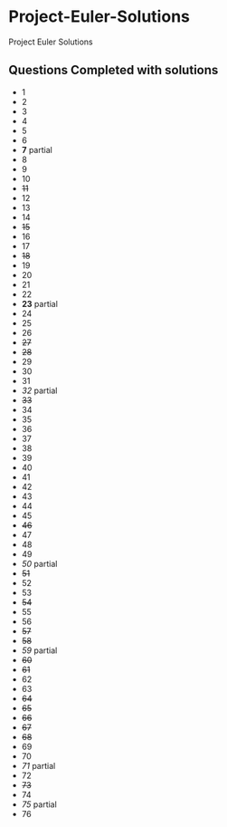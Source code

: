 # Project-Euler-Solutions

Project Euler Solutions

## Questions Completed with solutions

- 1
- 2
- 3
- 4
- 5
- 6
- **7** partial
- 8
- 9
- 10
- ~~11~~
- 12
- 13
- 14
- ~~15~~
- 16
- 17
- ~~18~~
- 19
- 20
- 21
- 22
- **23** partial
- 24
- 25
- 26
- ~~27~~
- ~~28~~
- 29
- 30
- 31
- *32*  partial
- ~~33~~
- 34
- 35
- 36
- 37
- 38
- 39
- 40
- 41
- 42
- 43
- 44
- 45
- ~~46~~
- 47
- 48
- 49
- *50* partial
- ~~51~~
- 52
- 53
- ~~54~~
- 55
- 56
- ~~57~~
- ~~58~~
- *59* partial
- ~~60~~
- ~~61~~
- 62
- 63
- ~~64~~
- ~~65~~
- ~~66~~
- ~~67~~
- ~~68~~
- 69
- 70
- *71* partial
- 72
- ~~73~~
- 74
- *75* partial
- 76
